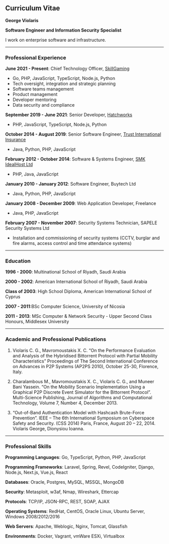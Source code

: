 ## Curriculum Vitae

**George Violaris**

**Software Engineer and Information Security Specialist**

I work on enterprise software and infrastructure.

---

### Professional Experience

**June 2021 - Present**: Chief Technology Officer, [SkillGaming](https://skillgaming.com/)
- Go, PHP, JavaScript, TypeScript, Node.js, Python
- Tech oversight, integration and strategic planning
- Software teams management
- Product management
- Developer mentoring
- Data security and compliance

**September 2019 - June 2021**: Senior Developer, [Hatchworks](https://www.hatchworksvc.com/)
- PHP, JavaScript, TypeScript, Node.js, Python

**October 2014 - August 2019**: Senior Software Engineer, [Trust International Insurance](https://trustcyprusinsurance.com)
- Java, Python, PHP, JavaScript

**February 2012 - October 2014**: Software & Systems Engineer, [SMK IdealHost Ltd](https://www.idealhost.eu/)
- PHP, Java, JavaScript

**January 2010 - January 2012**: Software Engineer, Buytech Ltd
- Java, Python, PHP, JavaScript

**January 2008 - December 2009**: Web Application Developer, Freelance
- Java, PHP, JavaScript

**February 2007 - November 2007**: Security Systems Technician, SAPELE Security Systems Ltd
- Installation and commissioning of security systems (CCTV, burglar and fire alarms, access control and time attendance systems)

---

### Education
**1996 - 2000**: Multinational School of Riyadh, Saudi Arabia

**2000 - 2002**: American International School of Riyadh, Saudi Arabia

**Class of 2003**: High School Diploma, American International School of Cyprus

**2007 - 2011**:BSc Computer Science, University of Nicosia

**2011 - 2013**: MSc Computer & Network Security - Upper Second Class Honours, Middlesex University

---

### Academic and Professional Publications
1. Violaris C. G., Mavromoustakis X. C. “On the Performance Evaluation and Analysis of the Hybridised Bittorrent Protocol with Partial Mobility Characteristics” Proceedings of The Second International Conference on Advances in P2P Systems (AP2PS 2010), October 25-30, Florence, Italy.

2. Charalambous M., Mavromoustakis X. C., Violaris C. G., and Muneer Bani Yassein. “On the Mobility Scenario Implementation Using a Graphical P2P Discrete Event Simulator for the Bittorrent Protocol”. Multi-Science Publishing, Journal of Algorithms and Computational Technology, Volume 7, Number 4, December 2013.

3. “Out-of-Band Authentication Model with Hashcash Brute-Force Prevention”. IEEE – The 6th International Symposium on Cyberspace Safety and Security. (CSS 2014) Paris, France, August 20 – 22, 2014. Violaris George, Dionysiou Ioanna.

---

### Professional Skills
**Programming Languages**: Go, TypeScript, Python, PHP, JavaScript

**Programming Frameworks**: Laravel, Spring, Revel, CodeIgniter, Django, Node.js, Next.js, Vue.js, React

**Databases**: Oracle, Postgres, MySQL, MSSQL, MongoDB

**Security**: Metasploit, w3af, Nmap, Wireshark, Ettercap

**Protocols**: TCP/IP, JSON-RPC, REST, SOAP, AJAX

**Operating Systems**: RedHat, CentOS, Oracle Linux, Ubuntu Server, Windows 2008/2012/2016 

**Web Servers**: Apache, Weblogic, Nginx, Tomcat, Glassfish

**Environments**: Docker, Vagrant, vmWare ESXi, Virtualbox
